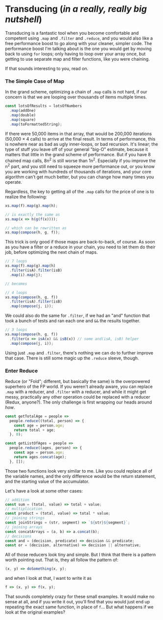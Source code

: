 # Transducing (_in a really, really big nutshell_)

Transducing is a fantastic tool when you become comfortable and competent using `.map` and `.filter` and `.reduce`, and you would also like a free performance boost to go along with your cleaner, simpler code. The performance boost I'm talking about is the one you would get by moving back to using `for` loops; only having to loop over your array once, but getting to use separate map and filter functions, like you were chaining.

If that sounds interesting to you, read on.

### The Simple Case of Map

In the grand scheme, optimizing a chain of `.map` calls is not hard, if our concern is that we are looping over thousands of items multiple times.

```javascript
const lotsOfResults = lotsOfNumbers
  .map(addOne)
  .map(double)
  .map(square)
  .map(toFormattedString);
```
If there were 50,000 items in that array, that would be 200,000 iterations (50,000 &times; 4 calls) to arrive at the final result. In terms of performance, this is nowhere near as bad as ugly inner-loops, or bad recursion. It's linear; the type of stuff you leave off of your general "big-O" estimate, because it matters that little in the grand scheme of performance. But if you have 8 chained map calls, 8n<sup>2</sup> is still worse than 1n<sup>2</sup>. Especially if you improve the n<sup>2</sup> part, and you still need to squeeze more performance out, or you know you are working with hundreds of thousands of iterations, and your core algorithm can't get much better, but you can change how many times you operate.

Regardless, the key to getting all of the `.map` calls for the price of one is to realize the following:
```javascript
xs.map(f).map(g).map(h);

// is exactly the same as
xs.map(x => h(g(f(x))));

// which can be rewritten as
xs.map(compose(h, g, f));
```
This trick is only good if those maps are back-to-back, of course. As soon as you have a filter or a reduce in your chain, you need to let them do their job, before optimizing the next chain of maps.

```js
// 7 loops
xs.map(f).map(g).map(h)
  .filter(isA).filter(isB)
  .map(i).map(j);

// becomes

// 4 loops 
xs.map(compose(h, g, f))
  .filter(isA).filter(isB)
  .map(compose(j, i));
```
We could also do the same for `.filter`, if we had an "and" function that took a bunch of tests and ran each one and `&&` the results together.

```js
// 3 loops
xs.map(compose(h, g, f))
  .filter(x => isA(x) && isB(x)) // some and(isA, isB) helper
  .map(compose(j, i));
```
Using just `.map` and `.filter`, there's nothing we can do to further improve that case. There is still some magic up the `.reduce` sleeve, though.

### Enter Reduce

Reduce (or "Fold"; different, but basically the same) is the overpowered superhero of the FP world. If you weren't already aware, you can replace `.map` with a reducer, and `.filter` with a reducer, and while it might get messy, practically any other operation could be replaced with a reducer (Redux, anyone?). The only challenge is first wrapping our heads around _how_.

```js
const getTotalAge = people =>
  people.reduce((total, person) => {
    const age = person.age;
    return total + age;
  }, 0);

const getListOfAges = people =>
  people.reduce((ages, person) => {
    const age = person.age;
    return ages.concat(age);
  }, []);
```
Those two functions look very similar to me. Like you could replace all of the variable names, and the only difference would be the return statement, and the starting value of the accumulator.

Let's have a look at some other cases:

```js
// addition
const sum = (total, value) => total + value;
// multiplication
const product = (total, value) => total * value;
// joining strings
const joinStrings = (str, segment) => `${str}${segment}`;
// joining arrays
const concatArrays = (a, b) => a.concat(b);
// decisions
const and = (decision, predicate) => decision && predicate;
const or = (decision, alternative) => decision || alternative;
```
All of those reducers look tiny and simple. But I think that there is a pattern worth pointing out. That is, they all follow the pattern of:

```js
(x, y) => doSomething(x, y);
```
and when I look at that, I want to write it as 
```js
f => (x, y) => f(x, y);
```
That sounds completely crazy for these small examples. It would make no sense at all, and if yuu write it out, you'll find that you would just end up repeating the exact same function, in place of `f`...
But what happens if we look at the original examples?
